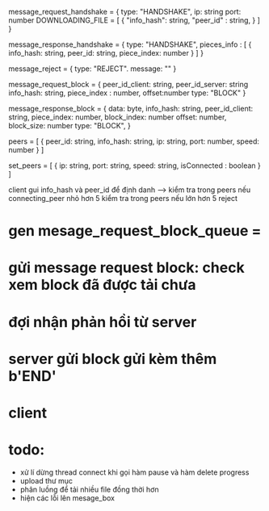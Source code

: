 message_request_handshake = {
  type: "HANDSHAKE",
  ip: string
  port: number
  DOWNLOADING_FILE = [
    {
      "info_hash": string,
      "peer_id" : string,
    }
  ]
}

message_response_handshake = {
  type: "HANDSHAKE",
  pieces_info : [
    {
      info_hash: string,
      peer_id: string,
      piece_index: number
    } 
  ]
}


message_reject = {
  type: "REJECT".
  message: ""
}

message_request_block = {
  peer_id_client: string,
  peer_id_server: string
  info_hash: string,
  piece_index : number,
  offset:number
  type: "BLOCK"
}

message_response_block = {
  data: byte,
  info_hash: string,
  peer_id_client: string,
  piece_index: number,
  block_index: number
  offset: number,
  block_size: number
  type: "BLOCK",
}

peers = [
  {
    peer_id: string,
    info_hash: string,
    ip: string,
    port: number,
    speed: number
  }
]

set_peers = [
  {
    ip: string,
    port: string,
    speed: string,
    isConnected : boolean
  }
]


client gui info_hash và peer_id để định danh --> kiểm tra trong peers 
  nếu connecting_peer nhỏ hơn 5 kiểm tra trong peers
  nếu lớn hơn 5 reject


# gen mesage_request_block_queue = 

# gửi message request block: check xem block đã được tải chưa

# đợi nhận phản hồi từ server


# server gửi block gửi kèm thêm b'END' 

# client 

# todo:
- xử lí dừng  thread connect khi gọi hàm pause và hàm delete progress
- upload thư mục
- phân luồng để tải nhiều file đồng thời hơn
- hiện các lỗi lên mesage_box

